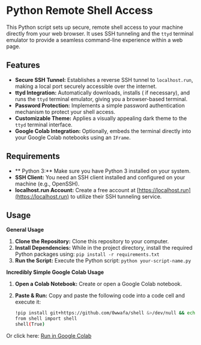 # Python Remote Shell Access

This Python script sets up secure, remote  shell access to your machine directly from your web browser. It uses SSH tunneling and  the `ttyd` terminal emulator to provide a seamless command-line experience within a web page.

## Features

- **Secure SSH Tunnel:** Establishes  a reverse SSH tunnel to `localhost.run`, making a local port securely accessible over the internet.
- **ttyd Integration:** Automatically downloads, installs ( if necessary), and runs the `ttyd` terminal emulator, giving you a browser-based terminal.
- **Password Protection:** Implements a simple password authentication mechanism to protect your shell access.
- **Customizable Theme:**  Applies  a visually appealing dark theme to the `ttyd` terminal interface.
- **Google Colab Integration:** Optionally, embeds the terminal directly into your Google Colab notebooks using an `IFrame`.

## Requirements

- ** Python 3:** Make sure you have Python 3 installed on your system.
- **SSH Client:** You need an SSH client installed and configured on your machine (e.g., OpenSSH).
- **localhost.run Account:** Create a free account at [https://localhost.run](https://localhost.run) to utilize their SSH tunneling service.

## Usage

**General Usage**

1. **Clone the Repository:** Clone this repository to your computer.
2. **Install Dependencies:** While in the project directory, install the required Python packages using: `pip install -r requirements.txt` 
 3. **Run the Script:** Execute the Python script: `python your-script-name.py`

**Incredibly Simple Google Colab Usage**

1. **Open a Colab Notebook:** Create or open a Google Colab notebook.
2. **Paste & Run:** Copy and paste the following  code into a code cell and execute it:

   ```bash
   !pip install git+https://github.com/0wwafa/shell &>/dev/null && echo OK || echo Fail.
   from shell import shell
   shell(True)

Or click here: [Run in Google Colab](https://colab.research.google.com/github/owwafa/shell/blob/main/shell.ipynb)

